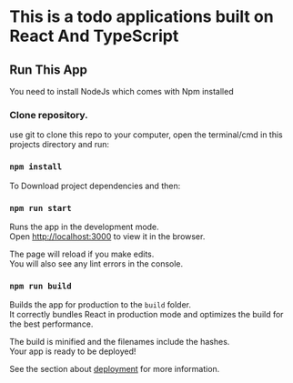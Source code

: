 # This is a todo applications built on React And TypeScript

## Run This App

You need to install NodeJs which comes with Npm installed

### Clone repository.

use git to clone this repo to your computer, open the terminal/cmd in this projects directory and run:

### `npm install`

To Download project dependencies and then:

### `npm run start`

Runs the app in the development mode.\
Open [http://localhost:3000](http://localhost:3000) to view it in the browser.

The page will reload if you make edits.\
You will also see any lint errors in the console.

### `npm run build`

Builds the app for production to the `build` folder.\
It correctly bundles React in production mode and optimizes the build for the best performance.

The build is minified and the filenames include the hashes.\
Your app is ready to be deployed!

See the section about [deployment](https://facebook.github.io/create-react-app/docs/deployment) for more information.
